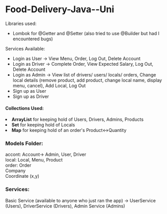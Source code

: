 # Food-Delivery-Java--Uni

Libraries used:
<ul>
  <li>Lombok for @Getter and @Setter (also tried to use @Builder but had I encountered bugs)</li>
</ul>
Services Available:
<ul>
  <li>Login as User -> View Menu, Order, Log Out, Delete Account </li>
  <li>Login as Driver -> Complete Order, View Expected Salary, Log Out, Delete Account</li>
  <li>Login as Admin -> View list of drivers/ users/ locals/ orders, Change local details (remove product, add product, change local name, display menu, cancel), Add Local, Log Out</li>
  <li>Sign up as User</li>
  <li>Sign up as Driver</li>
</ul>
<h4>Collections Used:</h4>

<li><b>ArrayList</b> for keeping hold of Users, Drivers, Admins, Products</li>
<li><b>Set</b> for keeping hold of Locals</li>
<li><b>Map</b> for keeping hold of an order's Product<->Quantity</li>

<h3>Models Folder:</h3>
accont:
Account-> Admin, User, Driver
<br>
local:
Local, Menu, Product
<br>
order:
Order
<br>
Company
<br>
Coordinate (x,y)

<h3>Services:</h3>
Basic Service (available to anyone who just ran the app) -> UserService (Users), DriverService (Drivers), Admin Service (Admins)
